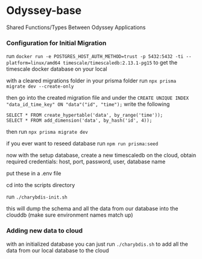 # Odyssey-base
Shared Functions/Types Between Odyssey Applications

### Configuration for Initial Migration

run ```docker run -e POSTGRES_HOST_AUTH_METHOD=trust -p 5432:5432 -ti --platform=linux/amd64 timescale/timescaledb:2.13.1-pg15``` to get the timescale docker database on your local

with a cleared migrations folder in your prisma folder run ```npx prisma migrate dev --create-only```

then go into the created migration file and under the ```CREATE UNIQUE INDEX "data_id_time_key" ON "data"("id", "time");``` write the following

```
SELECT * FROM create_hypertable('data', by_range('time'));
SELECT * FROM add_dimension('data', by_hash('id', 4));
```

then run ```npx prisma migrate dev```

if you ever want to reseed database run ```npm run prisma:seed```

now with the setup database, create a new timescaledb on the cloud, obtain required credentials: host, port, password, user, database name

put these in a .env file

cd into the scripts directory

run ```./charybdis-init.sh```

this will dump the schema and all the data from our database into the clouddb (make sure environment names match up)

### Adding new data to cloud

with an initialized database you can just run ```./charybdis.sh``` to add all the data from our local database to the cloud
